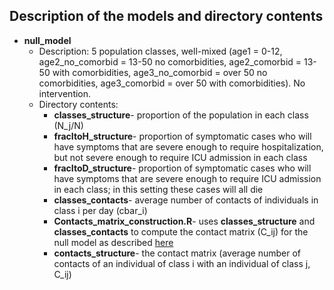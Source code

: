 ## Description of the models and directory contents

* **null_model**
  * Description: 5 population classes, well-mixed (age1 = 0-12, age2_no_comorbid = 13-50 no comorbidities, age2_comorbid = 13-50 with comorbidities, age3_no_comorbid = over 50 no comorbidities, age3_comorbid = over 50 with comorbidities). No intervention.
  * Directory contents: 
    * **classes_structure**- proportion of the population in each class (N_j/N)
    * **fracItoH_structure**- proportion of symptomatic cases who will have symptoms that are severe enough to require hospitalization, but not severe enough to require ICU admission in each class
    * **fracItoD_structure**- proportion of symptomatic cases who will have symptoms that are severe enough to require ICU admission in each class; in this setting these cases will all die
    * **classes_contacts**- average number of contacts of individuals in class i per day (cbar_i)
    * **Contacts_matrix_construction.R**- uses **classes_structure** and **classes_contacts** to compute the contact matrix (C_ij) for the null model as described [here](https://github.com/crowdfightcovid19/req-550-Syria/blob/master/manuscripts/DerivationOfR0_APG.pdf)
    * **contacts_structure**- the contact matrix (average number of contacts of an individual of class i with an individual of class j, C_ij)
    